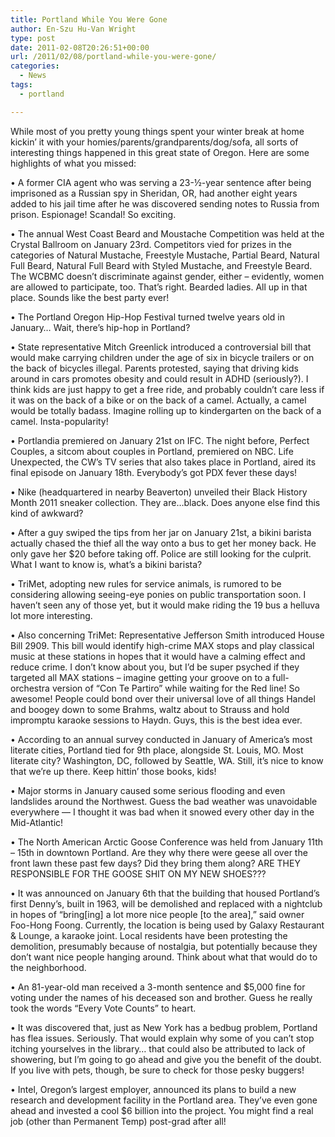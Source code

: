 ```yaml
---
title: Portland While You Were Gone
author: En-Szu Hu-Van Wright
type: post
date: 2011-02-08T20:26:51+00:00
url: /2011/02/08/portland-while-you-were-gone/
categories:
  - News
tags:
  - portland

---
```

While most of you pretty young things spent your winter break at home kickin’ it with your homies/parents/grandparents/dog/sofa, all sorts of interesting things happened in this great state of Oregon. Here are some highlights of what you missed:

• A former CIA agent who was serving a 23-½-year sentence after being imprisoned as a Russian spy in Sheridan, OR, had another eight years added to his jail time after he was discovered sending notes to Russia from prison. Espionage! Scandal! So exciting.

• The annual West Coast Beard and Moustache Competition was held at the Crystal Ballroom on January 23rd. Competitors vied for prizes in the categories of Natural Mustache, Freestyle Mustache, Partial Beard, Natural Full Beard, Natural Full Beard with Styled Mustache, and Freestyle Beard. The WCBMC doesn’t discriminate against gender, either – evidently, women are allowed to participate, too. That’s right. Bearded ladies. All up in that place. Sounds like the best party ever!

• The Portland Oregon Hip-Hop Festival turned twelve years old in January… Wait, there’s hip-hop in Portland?

• State representative Mitch Greenlick introduced a controversial bill that would make carrying children under the age of six in bicycle trailers or on the back of bicycles illegal. Parents protested, saying that driving kids around in cars promotes obesity and could result in ADHD (seriously?). I think kids are just happy to get a free ride, and probably couldn’t care less if it was on the back of a bike or on the back of a camel. Actually, a camel would be totally badass. Imagine rolling up to kindergarten on the back of a camel. Insta-popularity!

• Portlandia premiered on January 21st on IFC. The night before, Perfect Couples, a sitcom about couples in Portland, premiered on NBC. Life Unexpected, the CW’s TV series that also takes place in Portland, aired its final episode on January 18th. Everybody’s got PDX fever these days! 

• Nike (headquartered in nearby Beaverton) unveiled their Black History Month 2011 sneaker collection. They are…black. Does anyone else find this kind of awkward?

• After a guy swiped the tips from her jar on January 21st, a bikini barista actually chased the thief all the way onto a bus to get her money back. He only gave her $20 before taking off. Police are still looking for the culprit. What I want to know is, what’s a bikini barista?

• TriMet, adopting new rules for service animals, is rumored to be considering allowing seeing-eye ponies on public transportation soon. I haven’t seen any of those yet, but it would make riding the 19 bus a helluva lot more interesting.

• Also concerning TriMet: Representative Jefferson Smith introduced House Bill 2909. This bill would identify high-crime MAX stops and play classical music at these stations in hopes that it would have a calming effect and reduce crime. I don’t know about you, but I’d be super psyched if they targeted all MAX stations – imagine getting your groove on to a full-orchestra version of “Con Te Partiro” while waiting for the Red line! So awesome! People could bond over their universal love of all things Handel and boogey down to some Brahms, waltz about to Strauss and hold impromptu karaoke sessions to Haydn. Guys, this is the best idea ever.

• According to an annual survey conducted in January of America’s most literate cities, Portland tied for 9th place, alongside St. Louis, MO. Most literate city? Washington, DC, followed by Seattle, WA. Still, it’s nice to know that we’re up there. Keep hittin’ those books, kids!

• Major storms in January caused some serious flooding and even landslides around the Northwest. Guess the bad weather was unavoidable everywhere — I thought it was bad when it snowed every other day in the Mid-Atlantic!

• The North American Arctic Goose Conference was held from January 11th – 15th in downtown Portland. Are they why there were geese all over the front lawn these past few days? Did they bring them along? ARE THEY RESPONSIBLE FOR THE GOOSE SHIT ON MY NEW SHOES???

• It was announced on January 6th that the building that housed Portland’s first Denny’s, built in 1963, will be demolished and replaced with a nightclub in hopes of “bring[ing] a lot more nice people [to the area],” said owner Foo-Hong Foong. Currently, the location is being used by Galaxy Restaurant & Lounge, a karaoke joint. Local residents have been protesting the demolition, presumably because of nostalgia, but potentially because they don’t want nice people hanging around. Think about what that would do to the neighborhood.

• An 81-year-old man received a 3-month sentence and $5,000 fine for voting under the names of his deceased son and brother. Guess he really took the words “Every Vote Counts” to heart.

• It was discovered that, just as New York has a bedbug problem, Portland has flea issues. Seriously. That would explain why some of you can’t stop itching yourselves in the library… that could also be attributed to lack of showering, but I’m going to go ahead and give you the benefit of the doubt. If you live with pets, though, be sure to check for those pesky buggers!

• Intel, Oregon’s largest employer, announced its plans to build a new research and development facility in the Portland area. They’ve even gone ahead and invested a cool $6 billion into the project. You might find a real job (other than Permanent Temp) post-grad after all!